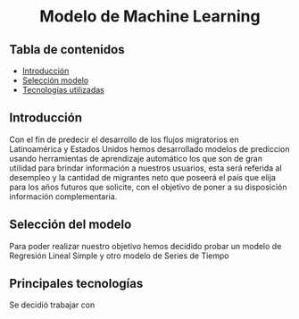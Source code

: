 # <h1 align="center"> Modelo de Machine Learning  </h1>

## Tabla de contenidos
* [Introducción](#Introducción)
* [Selección modelo](#Selección-modelo)
* [Tecnologías utilizadas](#Tecnologías-utilizadas)

## Introducción
Con el fin de predecir el desarrollo de los flujos migratorios en Latinoamérica y Estados Unidos hemos desarrollado modelos de prediccion usando herramientas de aprendizaje automático los que son de gran utilidad para brindar información a nuestros usuarios, esta será referida al desempleo y la cantidad de migrantes neto que poseerá el país que elija para los años futuros que solicite, con el objetivo de poner a su disposición información complementaria.
 
 ## Selección del modelo
 Para poder realizar nuestro objetivo hemos decidido probar un modelo de Regresión Lineal Simple y otro modelo de Series de Tiempo

## Principales tecnologías
Se decidió trabajar con